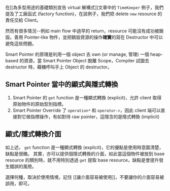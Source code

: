 在[[為多型用途的基礎類別宣告 virtual 解構式]]文章中的 `TimeKeeper` 例子，我們提及了工廠函式 (factory function)，在該例子，我們把 delete `new` resource 的責任交給 Client。

然而有很多情況--例如 main flow 中過早的 return，resource 可能沒有成功被銷毀。善用 Pointer-like 物件，並把銷毀資源的操作**確實**的寫在 Destructor 中可以避免這些問題。

Smart Pointer 的原理是利用一個 object 去 own (or manage, 管理) 一個 heap-based 的資源，當 Smart Pointer Object 脫離 Scope，Compiler 試圖去 destructor 時，藉機呼叫手上 Object 的 destructor。

## Smart Pointer 當中的顯式與隱式轉換
1. Smart Pointer 的 `get` function 是一種顯式轉換 (explicit)，允許 client 取得原始物件的原始型別指標。
2. Smart Pointer Override 了 `operation*` 和 `operator->`，因此 client 端可以直接對它做指標操作，有如對待 raw pointer，這隱含的是隱式轉換 (implicit)

## 顯式/隱式轉換介面
如上述， `get` function 是一種顯式轉換 (explicit)，它的優點是使用時意圖清楚，缺點是很醜。
其實，亦可以提供個隱式轉換的介面，如此當這個物件被放到 base resource 的類別時，就不用特別透過 `get` 提取 base resource，缺點是會提升發生錯誤的風險。

選擇何種，取決於使用情境，記住 [[讓介面容易被使用]]，不要讓你的介面容易被誤用，即可。